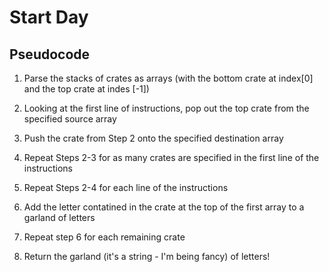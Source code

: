 # Start Day 

## Pseudocode

1. Parse the stacks of crates as arrays (with the bottom crate at 
index[0] and the top crate at indes [-1])

2. Looking at the first line of instructions, pop out the top crate 
from the specified source array

3. Push the crate from Step 2 onto the specified destination array 

4. Repeat Steps 2-3 for as many crates are specified in the first 
line of the instructions

5. Repeat Steps 2-4 for each line of the instructions

6. Add the letter contatined in the crate at the top of the first 
array to a garland of letters

7. Repeat step 6 for each remaining crate

8. Return the garland (it's a string - I'm being fancy) of letters!

